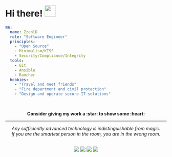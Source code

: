 # Hi there! <img src="https://media.giphy.com/media/hvRJCLFzcasrR4ia7z/giphy.gif" width="35px"></a>

```yaml
me:
  name: ZzenlD
  role: "Software Engineer"
  principles:
    - "Open Source"
    - Minimalism/KISS
    - Security/Compliance/Integrity
  tools:
    - Git
    - Ansible
    - Rancher
  hobbies:
    - "Travel and meet friends"
    - "Fire department and civil protection"
    - "Design and operate secure IT solutions"
```
<br>

<p align="center">
	<strong>Consider giving my work a :star: to show some :heart:</strong>
</p>

---

<p align="center">
   <i>Any sufficiently advanced technology is indistinguishable from magic.</i>
   <br>
   <i>If you are the smartest person in the room, you are in the wrong room.</i>
   <br>
   <br>
</p>

<p align="center">
<a target="_blank" href="https://zzenld.gitlab.io/"><img src="https://img.shields.io/badge/-Website-FF4088?style=for-the-badge&logo=Hugo&logoColor=white"></img></a>
<a target="_blank" href="https://gitlab.com/zzenld"><img src="https://img.shields.io/badge/-GitLab-FCA121?style=for-the-badge&logo=GitLab&logoColor=white"></img></a>
<a target=„_blank" href="https://github.com/zzenld"><img src="https://img.shields.io/badge/-GitHub-181717?style=for-the-badge&logo=GitHub&logoColor=white"></img></a>
<a target=„_blank" href="https://liberapay.com/zzenld"><img src="https://img.shields.io/badge/-Donate-F6C915?style=for-the-badge&logo=Liberapay&logoColor=black"></img></a>
<br>
</p>